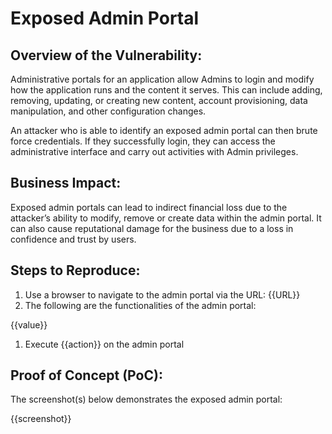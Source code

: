 # Exposed Admin Portal

## Overview of the Vulnerability:

Administrative portals for an application allow Admins to login and modify how the application runs and the content it serves. This can include adding, removing, updating, or creating new content, account provisioning, data manipulation, and other configuration changes.

An attacker who is able to identify an exposed admin portal can then brute force credentials. If they successfully login, they can access the administrative interface and carry out activities with Admin privileges.

## Business Impact:

Exposed admin portals can lead to indirect financial loss due to the attacker’s ability to modify, remove or create data within the admin portal. It can also cause reputational damage for the business due to a loss in confidence and trust by users.

## Steps to Reproduce:

1. Use a browser to navigate to the admin portal via the URL: {{URL}}
1. The following are the functionalities of the admin portal:

{{value}}

1. Execute {{action}} on the admin portal

## Proof of Concept (PoC):

The screenshot(s) below demonstrates the exposed admin portal:

{{screenshot}}
